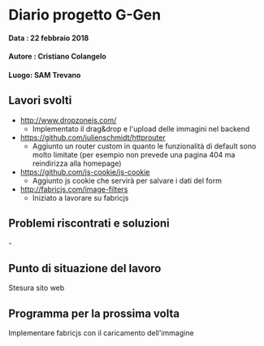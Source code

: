 # Diario progetto G-Gen

#### Data : 22 febbraio 2018

#### Autore : Cristiano Colangelo

#### Luogo: SAM Trevano

## Lavori svolti

- http://www.dropzonejs.com/
  - Implementato il drag&drop e l'upload delle immagini nel backend
- https://github.com/julienschmidt/httprouter
  - Aggiunto un router custom in quanto le funzionalità di default sono molto limitate (per esempio non prevede una pagina 404 ma reindirizza alla homepage)
- https://github.com/js-cookie/js-cookie
  - Aggiunto js cookie che servirà per salvare i dati del form
- http://fabricjs.com/image-filters
  - Iniziato a lavorare su fabricjs 


## Problemi riscontrati e soluzioni

\-

## Punto di situazione del lavoro

Stesura sito web

## Programma per la prossima volta

Implementare fabricjs con il caricamento dell'immagine